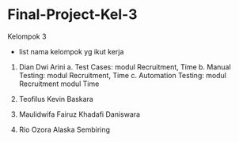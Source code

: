 # Final-Project-Kel-3

Kelompok 3
- list nama kelompok yg ikut kerja

1. Dian Dwi Arini
 a. Test Cases: modul Recruitment, Time
 b. Manual Testing: modul Recruitment, Time
 c. Automation Testing: 
      modul Recruitment
      modul Time
      
2. Teofilus Kevin Baskara
3. Maulidwifa Fairuz Khadafi Daniswara
4. Rio Ozora Alaska Sembiring
